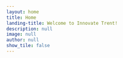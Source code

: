 ```yaml
---
layout: home
title: Home
landing-title: Welcome to Innovate Trent!
description: null
image: null
author: null
show_tile: false
---
```


